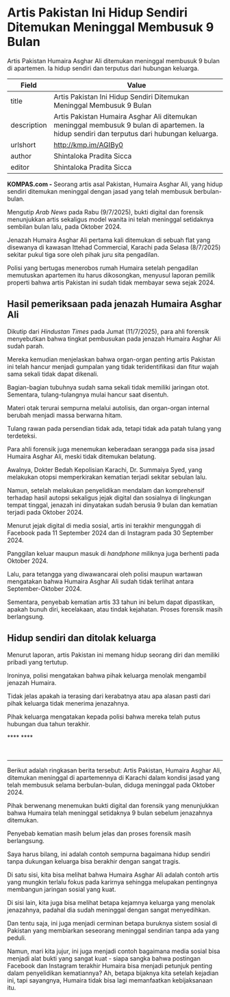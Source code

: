 # Artis Pakistan Ini Hidup Sendiri Ditemukan Meninggal Membusuk 9 Bulan

Artis Pakistan Humaira Asghar Ali ditemukan meninggal membusuk 9 bulan di apartemen. Ia hidup sendiri dan terputus dari hubungan keluarga.

| Field       | Value                                                       |
|-------------|-------------------------------------------------------------|
| title       | Artis Pakistan Ini Hidup Sendiri Ditemukan Meninggal Membusuk 9 Bulan |
| description | Artis Pakistan Humaira Asghar Ali ditemukan meninggal membusuk 9 bulan di apartemen. Ia hidup sendiri dan terputus dari hubungan keluarga. |
| urlshort    | http://kmp.im/AGIBy0 |
| author      | Shintaloka Pradita Sicca |
| editor      | Shintaloka Pradita Sicca |

**KOMPAS.com -** Seorang artis asal Pakistan, Humaira Asghar Ali, yang hidup sendiri ditemukan meninggal dengan jasad yang telah membusuk berbulan-bulan.

Mengutip *Arab News* pada Rabu (9/7/2025), bukti digital dan forensik menunjukkan artis sekaligus model wanita ini telah meninggal setidaknya sembilan bulan lalu, pada Oktober 2024.

Jenazah Humaira Asghar Ali pertama kali ditemukan di sebuah flat yang disewanya di kawasan Ittehad Commercial, Karachi pada Selasa (8/7/2025) sekitar pukul tiga sore oleh pihak juru sita pengadilan.

Polisi yang bertugas menerobos rumah Humaira setelah pengadilan memutuskan apartemen itu harus dikosongkan, menyusul laporan pemilik properti bahwa artis Pakistan ini sudah tidak membayar sewa sejak 2024.

## Hasil pemeriksaan pada jenazah Humaira Asghar Ali

Dikutip dari *Hindustan Times* pada Jumat (11/7/2025), para ahli forensik menyebutkan bahwa tingkat pembusukan pada jenazah Humaira Asghar Ali sudah parah.

Mereka kemudian menjelaskan bahwa organ-organ penting artis Pakistan ini telah hancur menjadi gumpalan yang tidak teridentifikasi dan fitur wajah sama sekali tidak dapat dikenali.

Bagian-bagian tubuhnya sudah sama sekali tidak memiliki jaringan otot. Sementara, tulang-tulangnya mulai hancur saat disentuh.

Materi otak terurai sempurna melalui autolisis, dan organ-organ internal berubah menjadi massa berwarna hitam.

Tulang rawan pada persendian tidak ada, tetapi tidak ada patah tulang yang terdeteksi.

Para ahli forensik juga menemukan keberadaan serangga pada sisa jasad Humaira Asghar Ali, meski tidak ditemukan belatung.

Awalnya, Dokter Bedah Kepolisian Karachi, Dr. Summaiya Syed, yang melakukan otopsi memperkirakan kematian terjadi sekitar sebulan lalu.

Namun, setelah melakukan penyelidikan mendalam dan komprehensif terhadap hasil autopsi sekaligus jejak digital dan sosialnya di lingkungan tempat tinggal, jenazah ini dinyatakan sudah berusia 9 bulan dan kematian terjadi pada Oktober 2024.

Menurut jejak digital di media sosial, artis ini terakhir mengunggah di Facebook pada 11 September 2024 dan di Instagram pada 30 September 2024.

Panggilan keluar maupun masuk di *handphone* miliknya juga berhenti pada Oktober 2024.

Lalu, para tetangga yang diwawancarai oleh polisi maupun wartawan mengatakan bahwa Humaira Asghar Ali sudah tidak terlihat antara September-Oktober 2024.

Sementara, penyebab kematian artis 33 tahun ini belum dapat dipastikan, apakah bunuh diri, kecelakaan, atau tindak kejahatan. Proses forensik masih berlangsung.

## Hidup sendiri dan ditolak keluarga

Menurut laporan, artis Pakistan ini memang hidup seorang diri dan memiliki pribadi yang tertutup.

Ironinya, polisi mengatakan bahwa pihak keluarga menolak mengambil jenazah Humaira.

Tidak jelas apakah ia terasing dari kerabatnya atau apa alasan pasti dari pihak keluarga tidak menerima jenazahnya. 

Pihak keluarga mengatakan kepada polisi bahwa mereka telah putus hubungan dua tahun terakhir.

**** ****

 

---
Berikut adalah ringkasan berita tersebut: Artis Pakistan, Humaira Asghar Ali, ditemukan meninggal di apartemennya di Karachi dalam kondisi jasad yang telah membusuk selama berbulan-bulan, diduga meninggal pada Oktober 2024.

 Pihak berwenang menemukan bukti digital dan forensik yang menunjukkan bahwa Humaira telah meninggal setidaknya 9 bulan sebelum jenazahnya ditemukan.

 Penyebab kematian masih belum jelas dan proses forensik masih berlangsung.



Saya harus bilang, ini adalah contoh sempurna bagaimana hidup sendiri tanpa dukungan keluarga bisa berakhir dengan sangat tragis.

 Di satu sisi, kita bisa melihat bahwa Humaira Asghar Ali adalah contoh artis yang mungkin terlalu fokus pada karirnya sehingga melupakan pentingnya membangun jaringan sosial yang kuat.

 Di sisi lain, kita juga bisa melihat betapa kejamnya keluarga yang menolak jenazahnya, padahal dia sudah meninggal dengan sangat menyedihkan.

 Dan tentu saja, ini juga menjadi cerminan betapa buruknya sistem sosial di Pakistan yang membiarkan seseorang meninggal sendirian tanpa ada yang peduli.

 Namun, mari kita jujur, ini juga menjadi contoh bagaimana media sosial bisa menjadi alat bukti yang sangat kuat - siapa sangka bahwa postingan Facebook dan Instagram terakhir Humaira bisa menjadi petunjuk penting dalam penyelidikan kematiannya? Ah, betapa bijaknya kita setelah kejadian ini, tapi sayangnya, Humaira tidak bisa lagi memanfaatkan kebijaksanaan itu.
